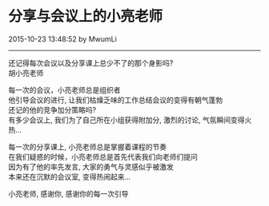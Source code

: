 # 分享与会议上的小亮老师

2015-10-23 13:48:52 by MwumLi

---

还记得每次会议以及分享课上总少不了的那个身影吗?  
胡小亮老师  

每一次的会议，小亮老师总是组织者  
他引导会议的进行, 让我们枯燥乏味的工作总结会议的变得有朝气蓬勃  
还记的他的竞争加分策略吗?  
有多少会议上, 我们为了自己所在小组获得附加分, 激烈的讨论, 气氛瞬间变得火热... 


每一次的分享课上, 小亮老师总是掌握着课程的节奏  
在我们疑惑的时候，小亮老师总是首先代表我们向老师们提问  
因为有了他的率先发言, 大家的勇气与灵感似乎被激发  
本来还在沉默的会议室, 变得热闹起来...

小亮老师, 感谢你, 感谢你的每一次引导  


